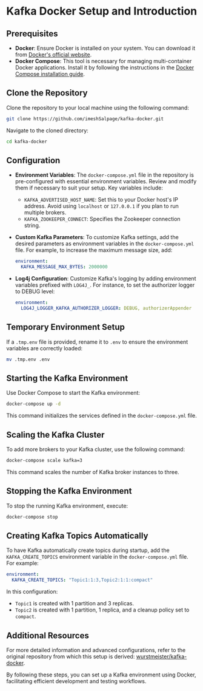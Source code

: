 # Kafka Docker Setup and Introduction

## Prerequisites

- **Docker**: Ensure Docker is installed on your system. You can download it from [Docker's official website](https://www.docker.com/get-started).
- **Docker Compose**: This tool is necessary for managing multi-container Docker applications. Install it by following the instructions in the [Docker Compose installation guide](https://docs.docker.com/compose/install/).

## Clone the Repository

Clone the repository to your local machine using the following command:

```bash
git clone https://github.com/imeshSalpage/kafka-docker.git
```

Navigate to the cloned directory:

```bash
cd kafka-docker
```

## Configuration

- **Environment Variables**: The `docker-compose.yml` file in the repository is pre-configured with essential environment variables. Review and modify them if necessary to suit your setup. Key variables include:
  - `KAFKA_ADVERTISED_HOST_NAME`: Set this to your Docker host's IP address. Avoid using `localhost` or `127.0.0.1` if you plan to run multiple brokers.
  - `KAFKA_ZOOKEEPER_CONNECT`: Specifies the Zookeeper connection string.

- **Custom Kafka Parameters**: To customize Kafka settings, add the desired parameters as environment variables in the `docker-compose.yml` file. For example, to increase the maximum message size, add:

  ```yaml
  environment:
    KAFKA_MESSAGE_MAX_BYTES: 2000000
  ```

- **Log4j Configuration**: Customize Kafka's logging by adding environment variables prefixed with `LOG4J_`. For instance, to set the authorizer logger to DEBUG level:

  ```yaml
  environment:
    LOG4J_LOGGER_KAFKA_AUTHORIZER_LOGGER: DEBUG, authorizerAppender
  ```

## Temporary Environment Setup

If a `.tmp.env` file is provided, rename it to `.env` to ensure the environment variables are correctly loaded:

```bash
mv .tmp.env .env
```

## Starting the Kafka Environment

Use Docker Compose to start the Kafka environment:

```bash
docker-compose up -d
```

This command initializes the services defined in the `docker-compose.yml` file.

## Scaling the Kafka Cluster

To add more brokers to your Kafka cluster, use the following command:

```bash
docker-compose scale kafka=3
```

This command scales the number of Kafka broker instances to three.

## Stopping the Kafka Environment

To stop the running Kafka environment, execute:

```bash
docker-compose stop
```

## Creating Kafka Topics Automatically

To have Kafka automatically create topics during startup, add the `KAFKA_CREATE_TOPICS` environment variable in the `docker-compose.yml` file. For example:

```yaml
environment:
  KAFKA_CREATE_TOPICS: "Topic1:1:3,Topic2:1:1:compact"
```

In this configuration:

- `Topic1` is created with 1 partition and 3 replicas.
- `Topic2` is created with 1 partition, 1 replica, and a cleanup policy set to `compact`.

## Additional Resources

For more detailed information and advanced configurations, refer to the original repository from which this setup is derived: [wurstmeister/kafka-docker](https://github.com/wurstmeister/kafka-docker).

By following these steps, you can set up a Kafka environment using Docker, facilitating efficient development and testing workflows.

